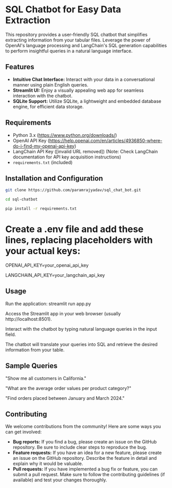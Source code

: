 # SQL Chatbot for Easy Data Extraction

This repository provides a user-friendly SQL chatbot that simplifies extracting information from your tabular files. Leverage the power of OpenAI's language processing and LangChain's SQL generation capabilities to perform insightful queries in a natural language interface.

## Features

- **Intuitive Chat Interface:** Interact with your data in a conversational manner using plain English queries.
- **Streamlit UI:** Enjoy a visually appealing web app for seamless interaction with the chatbot.
- **SQLite Support:** Utilize SQLite, a lightweight and embedded database engine, for efficient data storage.

## Requirements

- Python 3.x (https://www.python.org/downloads/)
- OpenAI API Key (https://help.openai.com/en/articles/4936850-where-do-i-find-my-openai-api-key)
- LangChain API Key ([invalid URL removed]) (Note: Check LangChain documentation for API key acquisition instructions)
- `requirements.txt` (included)

## Installation and Configuration

```bash
git clone https://github.com/paramrajyadav/sql_chat_bot.git
```
```bash
cd sql-chatbot
```
```bash
pip install -r requirements.txt
```

# Create a .env file and add these lines, replacing placeholders with your actual keys:
OPENAI_API_KEY=your_openai_api_key

LANGCHAIN_API_KEY=your_langchain_api_key

## Usage
Run the application: streamlit run app.py

Access the Streamlit app in your web browser (usually http://localhost:8501).

Interact with the chatbot by typing natural language queries in the input field.

The chatbot will translate your queries into SQL and retrieve the desired information from your table.


## Sample Queries
"Show me all customers in California."

"What are the average order values per product category?"

"Find orders placed between January and March 2024."


## Contributing

We welcome contributions from the community! Here are some ways you can get involved:

* **Bug reports:** If you find a bug, please create an issue on the GitHub repository. Be sure to include clear steps to reproduce the bug.
* **Feature requests:** If you have an idea for a new feature, please create an issue on the GitHub repository. Describe the feature in detail and explain why it would be valuable.
* **Pull requests:** If you have implemented a bug fix or feature, you can submit a pull request. Make sure to follow the contributing guidelines (if available) and test your changes thoroughly.
